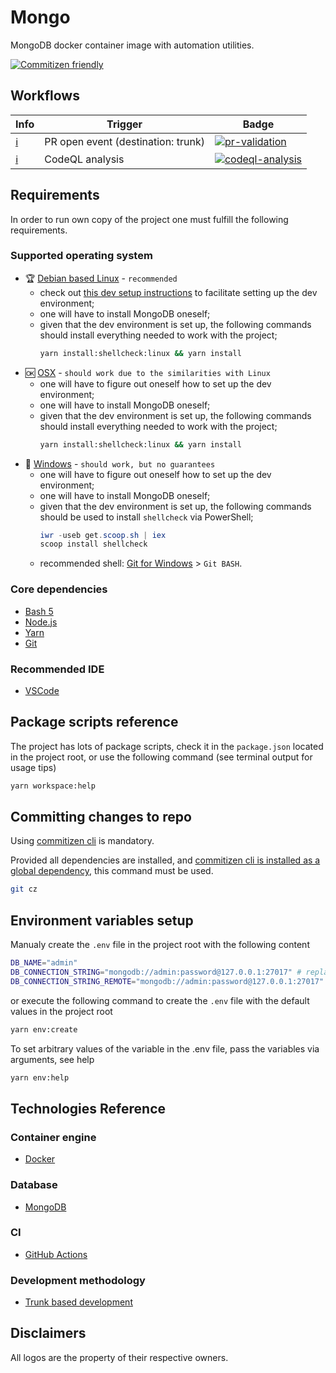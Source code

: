 # Mongo

MongoDB docker container image with automation utilities.

[![Commitizen friendly](https://img.shields.io/badge/commitizen-friendly-brightgreen.svg)](http://commitizen.github.io/cz-cli/)

## Workflows

| Info                                                       | Trigger                            | Badge                                                                                                                                                                        |
| ---------------------------------------------------------- | ---------------------------------- | ---------------------------------------------------------------------------------------------------------------------------------------------------------------------------- |
| [:information_source:](# 'Quality gates.')                 | PR open event (destination: trunk) | [![pr-validation](https://github.com/rfprod/mongo/actions/workflows/pr-validation.yml/badge.svg)](https://github.com/rfprod/mongo/actions/workflows/pr-validation.yml)       |
| [:information_source:](# 'Source code security scanning.') | CodeQL analysis                    | [![codeql-analysis](https://github.com/rfprod/mongo/actions/workflows/codeql-analysis.yml/badge.svg)](https://github.com/rfprod/mongo/actions/workflows/codeql-analysis.yml) |

## Requirements

In order to run own copy of the project one must fulfill the following requirements.

### Supported operating system

- :trophy: [Debian based Linux](https://en.wikipedia.org/wiki/List_of_Linux_distributions#Debian-based) - `recommended`
  - check out [this dev setup instructions](https://github.com/rfprod/wdsdu) to facilitate setting up the dev environment;
  - one will have to install MongoDB oneself;
  - given that the dev environment is set up, the following commands should install everything needed to work with the project;
    ```bash
    yarn install:shellcheck:linux && yarn install
    ```
- :ok: [OSX](https://en.wikipedia.org/wiki/MacOS) - `should work due to the similarities with Linux`
  - one will have to figure out oneself how to set up the dev environment;
  - one will have to install MongoDB oneself;
  - given that the dev environment is set up, the following commands should install everything needed to work with the project;
    ```bash
    yarn install:shellcheck:linux && yarn install
    ```
- :no_entry_sign: [Windows](https://en.wikipedia.org/wiki/Microsoft_Windows) - `should work, but no guarantees`
  - one will have to figure out oneself how to set up the dev environment;
  - one will have to install MongoDB oneself;
  - given that the dev environment is set up, the following commands should be used to install `shellcheck` via PowerShell;
    ```powershell
    iwr -useb get.scoop.sh | iex
    scoop install shellcheck
    ```
  - recommended shell: [Git for Windows](https://gitforwindows.org/) > `Git BASH`.

### Core dependencies

- [Bash 5](https://www.gnu.org/software/bash/)
- [Node.js](https://nodejs.org/)
- [Yarn](https://yarnpkg.com/)
- [Git](https://git-scm.com/)

### Recommended IDE

- [VSCode](https://code.visualstudio.com/)

## Package scripts reference

The project has lots of package scripts, check it in the `package.json` located in the project root, or use the following command (see terminal output for usage tips)

```bash
yarn workspace:help
```

## Committing changes to repo

Using [commitizen cli](https://github.com/commitizen/cz-cli) is mandatory.

Provided all dependencies are installed, and [commitizen cli is installed as a global dependency](https://github.com/commitizen/cz-cli#conventional-commit-messages-as-a-global-utility), this command must be used.

```bash
git cz
```

## Environment variables setup

Manualy create the `.env` file in the project root with the following content

```bash
DB_NAME="admin"
DB_CONNECTION_STRING="mongodb://admin:password@127.0.0.1:27017" # replace the default values of the login and the password as needed
DB_CONNECTION_STRING_REMOTE="mongodb://admin:password@127.0.0.1:27017" # put a value here after deploying the database container
```

or execute the following command to create the `.env` file with the default values in the project root

```bash
yarn env:create
```

To set arbitrary values of the variable in the .env file, pass the variables via arguments, see help

```bash
yarn env:help
```

## Technologies Reference

### Container engine

- [Docker](https://www.docker.com/)

### Database

- [MongoDB](https://mongodb.com/)

### CI

- [GitHub Actions](https://github.com/features/actions)

### Development methodology

- [Trunk based development](https://trunkbaseddevelopment.com/)

## Disclaimers

All logos are the property of their respective owners.
